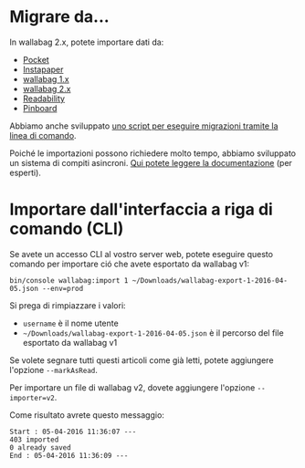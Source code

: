 # Migrare da...

In wallabag 2.x, potete importare dati da:

-   [Pocket](Pocket.md)
-   [Instapaper](Instapaper.md)
-   [wallabag 1.x](wallabagv1.md)
-   [wallabag 2.x](wallabagv2.md)
-   [Readability](Readability.md)
-   [Pinboard](Pinboard.md)

Abbiamo anche sviluppato [uno script per eseguire migrazioni tramite la
linea di comando](#import-via-command-line-interface-cli).

Poiché le importazioni possono richiedere molto tempo, abbiamo
sviluppato un sistema di compiti asincroni. [Qui potete leggere la documentazione](../../admin/asynchronous.md)
(per esperti).

# Importare dall'interfaccia a riga di comando (CLI)

Se avete un accesso CLI al vostro server web, potete eseguire questo
comando per importare ció che avete esportato da wallabag v1:

    bin/console wallabag:import 1 ~/Downloads/wallabag-export-1-2016-04-05.json --env=prod

Si prega di rimpiazzare i valori:

-   `username` è il nome utente
-   `~/Downloads/wallabag-export-1-2016-04-05.json` è il percorso del
    file esportato da wallabag v1

Se volete segnare tutti questi articoli come già letti, potete
aggiungere l'opzione `--markAsRead`. 

Per importare un file di wallabag
v2, dovete aggiungere l'opzione `--importer=v2`.

Come risultato avrete questo messaggio:

    Start : 05-04-2016 11:36:07 ---
    403 imported
    0 already saved
    End : 05-04-2016 11:36:09 ---
